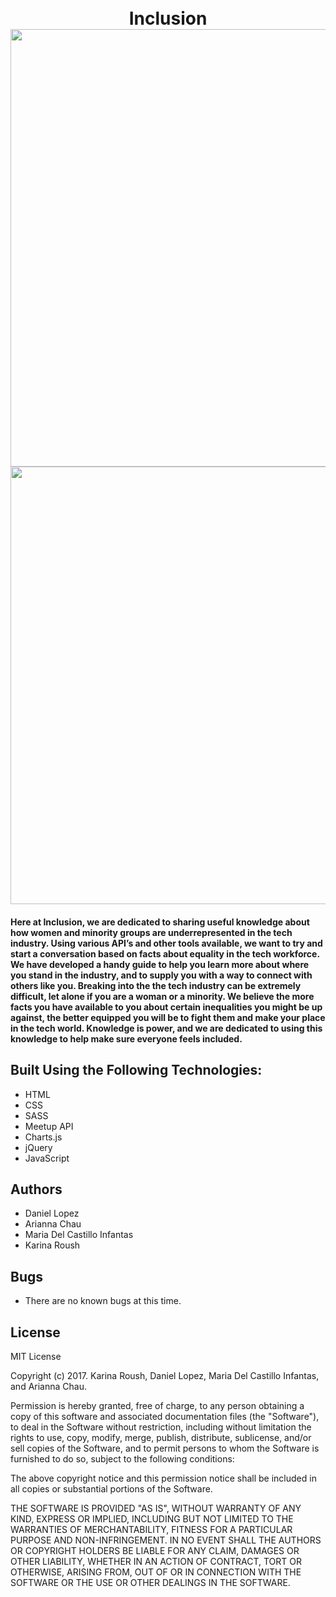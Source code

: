 <h1 align="center">
  <br>
  Inclusion
  <br>
  <img src="https://github.com/DLopez6877/2017-ScoutSavvy-Internship/blob/master/src/assets/images/screenshot1.png?raw=true alt="screenshot" width="700">
  <br>
  <img src="https://github.com/DLopez6877/2017-ScoutSavvy-Internship/blob/master/src/assets/images/screenshot2.png?raw=true alt="screenshot project" width="700">
  <br>
</h1>

#### Here at Inclusion, we are dedicated to sharing useful knowledge about how women and minority groups are underrepresented in the tech industry.  Using various API’s and other tools available, we want to try and start a conversation based on facts about equality in the tech workforce. We have developed a handy guide to help you learn more about where you stand in the industry, and to supply you with a way to connect with others like you. Breaking into the the tech industry can be extremely difficult, let alone if you are a woman or a minority. We believe the more facts you have available to you about certain inequalities you might be up against, the better equipped you will be to fight them and make your place in the tech world. Knowledge is power, and we are dedicated to using this knowledge to help make sure everyone feels included.

## Built Using the Following Technologies:
* HTML
* CSS
* SASS
* Meetup API
* Charts.js
* jQuery
* JavaScript

## Authors
* Daniel Lopez
* Arianna Chau
* Maria Del Castillo Infantas
* Karina Roush

## Bugs
* There are no known bugs at this time.

## License
MIT License

Copyright (c) 2017. Karina Roush, Daniel Lopez, Maria Del Castillo Infantas, and Arianna Chau.

Permission is hereby granted, free of charge, to any person obtaining a copy
of this software and associated documentation files (the "Software"), to deal
in the Software without restriction, including without limitation the rights
to use, copy, modify, merge, publish, distribute, sublicense, and/or sell
copies of the Software, and to permit persons to whom the Software is
furnished to do so, subject to the following conditions:

The above copyright notice and this permission notice shall be included in all
copies or substantial portions of the Software.

THE SOFTWARE IS PROVIDED "AS IS", WITHOUT WARRANTY OF ANY KIND, EXPRESS OR
IMPLIED, INCLUDING BUT NOT LIMITED TO THE WARRANTIES OF MERCHANTABILITY,
FITNESS FOR A PARTICULAR PURPOSE AND NON-INFRINGEMENT. IN NO EVENT SHALL THE
AUTHORS OR COPYRIGHT HOLDERS BE LIABLE FOR ANY CLAIM, DAMAGES OR OTHER
LIABILITY, WHETHER IN AN ACTION OF CONTRACT, TORT OR OTHERWISE, ARISING FROM,
OUT OF OR IN CONNECTION WITH THE SOFTWARE OR THE USE OR OTHER DEALINGS IN THE
SOFTWARE.
